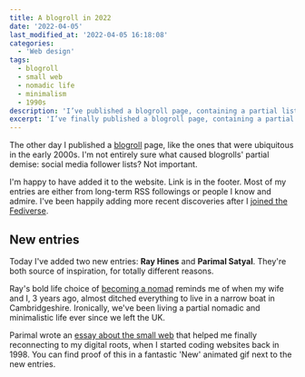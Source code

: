 ```yaml
---
title: A blogroll in 2022
date: '2022-04-05'
last_modified_at: '2022-04-05 16:18:08'
categories: 
  - 'Web design'
tags:
  - blogroll
  - small web
  - nomadic life
  - minimalism
  - 1990s
description: 'I’ve published a blogroll page, containing a partial list of websites and blogs I read either through RSS, the Fediverse or both.'
excerpt: 'I’ve finally published a blogroll page, containing a partial list of websites and blogs I read either through RSS, the Fediverse or both. Today, two new inspiring entries.'
---
```

The other day I published a [blogroll](/blogroll/) page, like the ones that were ubiquitous in the early 2000s. I'm not entirely sure what caused blogrolls' partial demise: social media follower lists? Not important. 

I'm happy to have added it to the website. Link is in the footer. Most of my entries are either from long-term RSS followings or people I know and admire. I've been happily adding more recent discoveries after I [joined the Fediverse](/blog/note-about-joining-mastodon/).

## New entries

Today I've added two new entries: **Ray Hines** and **Parimal Satyal**. They're both source of inspiration, for totally different reasons. 

Ray's bold life choice of [becoming a nomad](https://alongtheray.com/nomad-life/) reminds me of when my wife and I, 3 years ago, almost ditched everything to live in a narrow boat in Cambridgeshire. Ironically, we've been living a partial nomadic and minimalistic life ever since we left the UK.

Parimal wrote an [essay about the small web](https://neustadt.fr/essays/the-small-web/) that helped me finally reconnecting to my digital roots, when I started coding websites back in 1998. You can find proof of this in a fantastic 'New' animated gif next to the new entries.